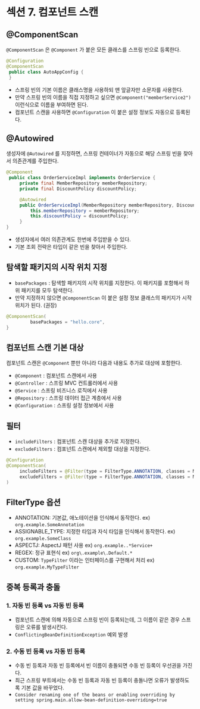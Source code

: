 # 섹션 7. 컴포넌트 스캔

## @ComponentScan
`@ComponentScan` 은 `@Component` 가 붙은 모든 클래스를 스프링 빈으로 등록한다.
```java 
@Configuration
@ComponentScan
 public class AutoAppConfig {
 }
```
- 스프링 빈의 기본 이름은 클래스명을 사용하되 맨 앞글자만 소문자를 사용한다.
- 만약 스프링 빈의 이름을 직접 지정하고 싶으면 `@Component("memberService2")` 이런식으로 이름을 부여하면 된다.
- 컴포넌트 스캔을 사용하면 `@Configuration` 이 붙은 설정 정보도 자동으로 등록된다.


## @Autowired
생성자에 `@Autowired` 를 지정하면, 스프링 컨테이너가 자동으로 해당 스프링 빈을 찾아서 의존관계를 주입한다.
```java
@Component
 public class OrderServiceImpl implements OrderService {
     private final MemberRepository memberRepository;
     private final DiscountPolicy discountPolicy;   

     @Autowired
     public OrderServiceImpl(MemberRepository memberRepository, DiscountPolicy discountPolicy) {
         this.memberRepository = memberRepository;
         this.discountPolicy = discountPolicy;
     }
}
```
- 생성자에서 여러 의존관계도 한번에 주입받을 수 있다. 
- 기본 조회 전략은 타입이 같은 빈을 찾아서 주입한다.


## 탐색할 패키지의 시작 위치 지정
- `basePackages` : 탐색할 패키지의 시작 위치를 지정한다. 이 패키지를 포함해서 하위 패키지를 모두 탐색한다.
- 만약 지정하지 않으면 `@ComponentScan` 이 붙은 설정 정보 클래스의 패키지가 시작 위치가 된다. (권장)
```java
@ComponentScan(
         basePackages = "hello.core",
}
```


## 컴포넌트 스캔 기본 대상
컴포넌트 스캔은 `@Component` 뿐만 아니라 다음과 내용도 추가로 대상에 포함한다. 
- `@Component` : 컴포넌트 스캔에서 사용
- `@Controller` : 스프링 MVC 컨트롤러에서 사용
- `@Service` : 스프링 비즈니스 로직에서 사용
- `@Repository` : 스프링 데이터 접근 계층에서 사용 
- `@Configuration` : 스프링 설정 정보에서 사용

## 필터
- `includeFilters` : 컴포넌트 스캔 대상을 추가로 지정한다. 
- `excludeFilters` : 컴포넌트 스캔에서 제외할 대상을 지정한다.

```java
@Configuration
@ComponentScan(
     includeFilters = @Filter(type = FilterType.ANNOTATION, classes = MyIncludeComponent.class), // 등록 O
     excludeFilters = @Filter(type = FilterType.ANNOTATION, classes = MyExcludeComponent.class)  // 등록 X
)
```

## FilterType 옵션
- ANNOTATION: 기본값, 애노테이션을 인식해서 동작한다. ex) `org.example.SomeAnnotation`
- ASSIGNABLE_TYPE: 지정한 타입과 자식 타입을 인식해서 동작한다. ex) `org.example.SomeClass`
- ASPECTJ: AspectJ 패턴 사용 ex) `org.example..*Service+`
- REGEX: 정규 표현식 ex) `org\.example\.Default.*`
- CUSTOM: `TypeFilter` 이라는 인터페이스를 구현해서 처리 ex) `org.example.MyTypeFilter`


## 중복 등록과 충돌
### 1. 자동 빈 등록 vs 자동 빈 등록 
- 컴포넌트 스캔에 의해 자동으로 스프링 빈이 등록되는데, 그 이름이 같은 경우 스프링은 오류를 발생시킨다.
- `ConflictingBeanDefinitionException` 예외 발생

### 2. 수동 빈 등록 vs 자동 빈 등록
- 수동 빈 등록과 자동 빈 등록에서 빈 이름이 충돌되면 수동 빈 등록이 우선권을 가진다.
- 최근 스프링 부트에서는 수동 빈 등록과 자동 빈 등록이 충돌나면 오류가 발생하도록 기본 값을 바꾸었다.
- `Consider renaming one of the beans or enabling overriding by setting spring.main.allow-bean-definition-overriding=true`
